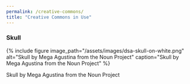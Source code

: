 ```yaml
---
permalink: /creative-commons/
title: "Creative Commons in Use"
---
```


### Skull
{% include figure image_path="/assets/images/dsa-skull-on-white.png" alt="Skull by Mega Agustina from the Noun Project" caption="Skull by Mega Agustina from the Noun Project" %}

Skull by Mega Agustina from the Noun Project